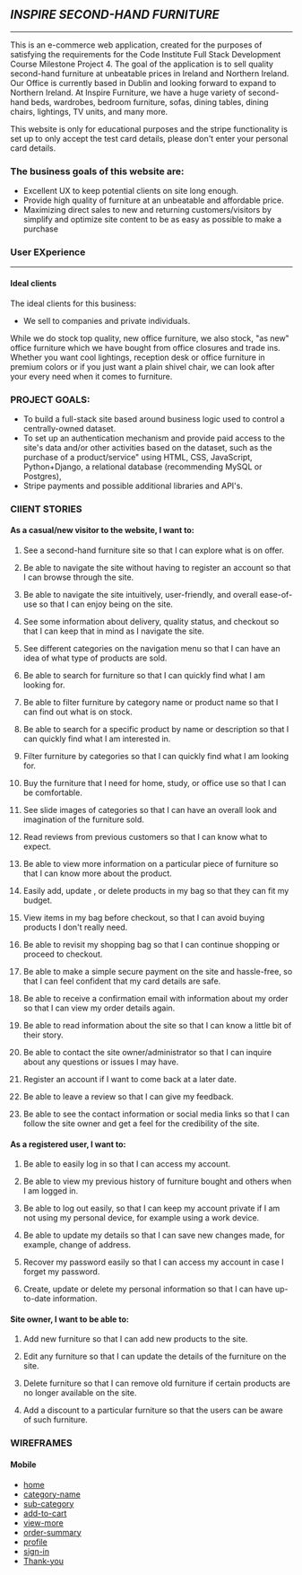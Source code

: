 ## *INSPIRE SECOND-HAND FURNITURE*
---
This is an e-commerce web application, created for the purposes of satisfying the requirements for the Code Institute Full Stack Development Course Milestone Project 4. The goal of the application is to sell quality second-hand furniture at unbeatable prices in Ireland and Northern Ireland. Our Office is currently based in Dublin and looking forward to expand to Northern Ireland. At Inspire Furniture, we have a huge variety of second-hand beds, wardrobes, bedroom furniture, sofas, dining tables, dining chairs, lightings, TV units, and many more. 

This website is only for educational purposes and the stripe functionality is set up to only accept the test card details, please don't enter your personal card details.

### The business goals of this website are:

* Excellent UX to keep potential clients on site long enough.
* Provide high quality of furniture at an unbeatable and affordable price.
* Maximizing direct sales to new and returning customers/visitors by simplify and optimize site content to be as easy as possible to make a purchase

### User EXperience
---

#### Ideal clients

The ideal clients for this business:
* We sell to companies and private individuals.

While we do stock top quality, new office furniture, we also stock, "as new" office furniture which we have bought from office closures and trade ins. Whether you want cool lightings, reception desk or office furniture in premium colors or if you just want a plain shivel chair, we can look after your every need when it comes to furniture.

### PROJECT GOALS:

* To build a full-stack site based around business logic used to control a centrally-owned dataset.
* To set up an authentication mechanism and provide paid access to the site's data and/or other activities based on the dataset, such as the purchase of a product/service" using HTML, CSS, JavaScript, Python+Django, a relational database (recommending MySQL or Postgres), 
* Stripe payments and possible additional libraries and API's.

### ClIENT STORIES

#### As a casual/new visitor to the website, I want to:
1. See a second-hand furniture site so that I can explore what is on offer.

2. Be able to navigate the site without having to register an account so that I can browse through the site.

3. Be able to navigate the site intuitively, user-friendly, and overall ease-of-use so that I can enjoy being on the site.

4. See some information about delivery, quality status, and checkout so that I can keep that in mind as I navigate the site.

5. See different categories on the navigation menu so that I can have an idea of what type of products are sold.

6. Be able to search for furniture so that I can quickly find what I am looking for.

7. Be able to filter furniture by category name or product name so that I can find out what is on stock.

8. Be able to search for a specific product by name or description so that I can quickly find what I am interested in.

9. Filter furniture by categories so that I can quickly find what I am looking for.

10. Buy the furniture that I need for home, study, or office use so that I can be comfortable.

11. See slide images of categories so that I can have an overall look and imagination of the furniture sold.

12. Read reviews from previous customers so that I can know what to expect.

13. Be able to view more information on a particular piece of furniture so that I can know more about the product.

14. Easily add, update , or delete products in my bag so that they can fit my budget.

15. View items in my bag before checkout, so that I can avoid buying products I don't really need.

16. Be able to revisit my shopping bag so that I can continue shopping or proceed to checkout.

17. Be able to make a simple secure payment on the site and hassle-free, so that I can feel confident that my card details are safe.

18. Be able to receive a confirmation email with information about my order so that I can view my order details again.

19. Be able to read information about the site so that I can know a little bit of their story.

20. Be able to contact the site owner/administrator so that I can inquire about any questions or issues I may have.

21. Register an account if I want to come back at a later date.

22. Be able to leave a review so that I can give my feedback.

23. Be able to see the contact information or social media links so that I can follow the site owner and get a feel for the credibility of the site.


#### As a registered user, I want to:
1. Be able to easily log in so that I can access my account.

2. Be able to view my previous history of furniture bought and others when I am logged in.

3. Be able to log out easily, so that I can keep my account private if I am not using my personal device, for example using a work device.

4. Be able to update my details so that I can save new changes made, for example, change of address.

5. Recover my password easily so that I can access my account in case I forget my password.

6. Create, update or delete my personal information so that I can have up-to-date information.

#### Site owner, I want to be able to: 
1. Add new furniture so that I can add new products to the site.

2. Edit any furniture so that I can update the details of the furniture on the site.

3. Delete furniture so that I can remove old furniture if certain products are no longer available on the site.

4. Add a discount to a particular furniture so that the users can be aware of such furniture.


### WIREFRAMES

#### Mobile
* [home](assets/wireframes/home.pdf)
* [category-name](assets/wireframes/catname.pdf)
* [sub-category](assets/wireframes/sub-catname.pdf)
* [add-to-cart](assets/wireframes/addcart.pdf)
* [view-more](assets/wireframes/view-more.pdf)
* [order-summary](assets/wireframes/order-summary.pdf)
* [profile](assets/wireframes/profile.pdf)
* [sign-in](assets/wireframes/signin.pdf)
* [Thank-you](assets/wireframes/thanku.pdf)








